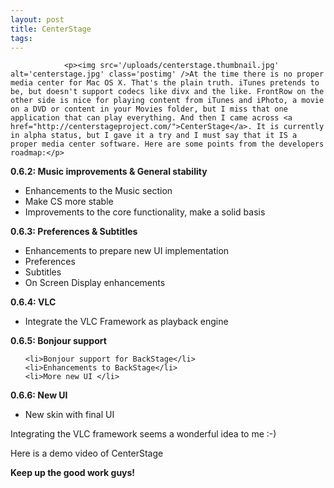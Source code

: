 ```yaml
---
layout: post
title: CenterStage
tags:
---
```



                <p><img src='/uploads/centerstage.thumbnail.jpg' alt='centerstage.jpg' class='postimg' />At the time there is no proper media center for Mac OS X. That's the plain truth. iTunes pretends to be, but doesn't support codecs like divx and the like. FrontRow on the other side is nice for playing content from iTunes and iPhoto, a movie on a DVD or content in your Movies folder, but I miss that one application that can play everything. And then I came across <a href="http://centerstageproject.com/">CenterStage</a>. It is currently in alpha status, but I gave it a try and I must say that it IS a proper media center software. Here are some points from the developers roadmap:</p>
<p><strong>
0.6.2: Music improvements &amp; General stability</strong></p>
<ul>
    <li>Enhancements to the Music section</li>
    <li>Make CS more stable</li>
    <li>Improvements to the core functionality, make a solid basis</li>
</ul>
<p><strong>0.6.3: Preferences &amp; Subtitles</strong></p>
<ul>
    <li>Enhancements to prepare new UI implementation</li>
    <li>Preferences</li>
    <li>Subtitles</li>
    <li>On Screen Display enhancements </li>
</ul>
<p><strong>0.6.4: VLC</strong></p>
<ul>
    <li>Integrate the VLC Framework as playback engine </li>
</ul>
<p><strong>0.6.5: Bonjour support</strong></p>
<ul>

    <li>Bonjour support for BackStage</li>
    <li>Enhancements to BackStage</li>
    <li>More new UI </li>
</ul>
<p><strong>0.6.6: New UI</strong></p>
<ul>
    <li>New skin with final UI</li>
</ul>
<p>Integrating the VLC framework seems a wonderful idea to me :-)</p>
<p>Here is a demo video of CenterStage</p>
<div style="text-align:center"><object type="application/x-shockwave-flash" style="width:425px; height:350px" data="http://www.youtube.com/v/IST5acOK1d8"><param name="movie" value="http://www.youtube.com/v/IST5acOK1d8"></param></object></div>
<p><strong>Keep up the good work guys!
</strong></p>
